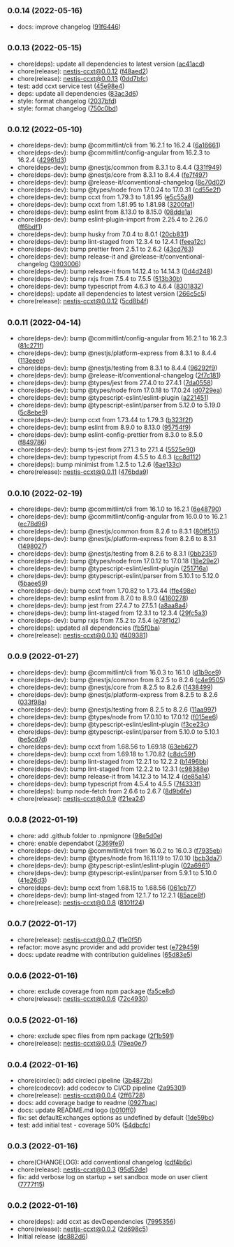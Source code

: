 ## <small>0.0.14 (2022-05-16)</small>

* docs: improve changelog ([91f6446](https://github.com/fasenderos/nestjs-ccxt/commit/91f6446))



## <small>0.0.13 (2022-05-15)</small>

* chore(deps): update all dependencies to latest version ([ac41acd](https://github.com/fasenderos/nestjs-ccxt/commit/ac41acd))
* chore(release): nestjs-ccxt@0.0.12 ([f48aed2](https://github.com/fasenderos/nestjs-ccxt/commit/f48aed2))
* chore(release): nestjs-ccxt@0.0.13 ([0dd7bfc](https://github.com/fasenderos/nestjs-ccxt/commit/0dd7bfc))
* test: add ccxt service test ([45e98e4](https://github.com/fasenderos/nestjs-ccxt/commit/45e98e4))
* deps: update all dependencies ([83ac3d6](https://github.com/fasenderos/nestjs-ccxt/commit/83ac3d6))
* style: format changelog ([2037bfd](https://github.com/fasenderos/nestjs-ccxt/commit/2037bfd))
* style: format changelog ([750c0bd](https://github.com/fasenderos/nestjs-ccxt/commit/750c0bd))



## <small>0.0.12 (2022-05-10)</small>

* chore(deps-dev): bump @commitlint/cli from 16.2.1 to 16.2.4 ([6a16661](https://github.com/fasenderos/nestjs-ccxt/commit/6a16661))
* chore(deps-dev): bump @commitlint/config-angular from 16.2.3 to 16.2.4 ([42961d3](https://github.com/fasenderos/nestjs-ccxt/commit/42961d3))
* chore(deps-dev): bump @nestjs/common from 8.3.1 to 8.4.4 ([331f949](https://github.com/fasenderos/nestjs-ccxt/commit/331f949))
* chore(deps-dev): bump @nestjs/core from 8.3.1 to 8.4.4 ([fe7f497](https://github.com/fasenderos/nestjs-ccxt/commit/fe7f497))
* chore(deps-dev): bump @release-it/conventional-changelog ([8c70d02](https://github.com/fasenderos/nestjs-ccxt/commit/8c70d02))
* chore(deps-dev): bump @types/node from 17.0.24 to 17.0.31 ([cd55e2f](https://github.com/fasenderos/nestjs-ccxt/commit/cd55e2f))
* chore(deps-dev): bump ccxt from 1.79.3 to 1.81.95 ([e5c55a8](https://github.com/fasenderos/nestjs-ccxt/commit/e5c55a8))
* chore(deps-dev): bump ccxt from 1.81.95 to 1.81.98 ([3200fa1](https://github.com/fasenderos/nestjs-ccxt/commit/3200fa1))
* chore(deps-dev): bump eslint from 8.13.0 to 8.15.0 ([08dde1a](https://github.com/fasenderos/nestjs-ccxt/commit/08dde1a))
* chore(deps-dev): bump eslint-plugin-import from 2.25.4 to 2.26.0 ([ff6bdf1](https://github.com/fasenderos/nestjs-ccxt/commit/ff6bdf1))
* chore(deps-dev): bump husky from 7.0.4 to 8.0.1 ([20cb831](https://github.com/fasenderos/nestjs-ccxt/commit/20cb831))
* chore(deps-dev): bump lint-staged from 12.3.4 to 12.4.1 ([feea12c](https://github.com/fasenderos/nestjs-ccxt/commit/feea12c))
* chore(deps-dev): bump prettier from 2.5.1 to 2.6.2 ([43cd763](https://github.com/fasenderos/nestjs-ccxt/commit/43cd763))
* chore(deps-dev): bump release-it and @release-it/conventional-changelog ([3903006](https://github.com/fasenderos/nestjs-ccxt/commit/3903006))
* chore(deps-dev): bump release-it from 14.12.4 to 14.14.3 ([0d4d248](https://github.com/fasenderos/nestjs-ccxt/commit/0d4d248))
* chore(deps-dev): bump rxjs from 7.5.4 to 7.5.5 ([513b30b](https://github.com/fasenderos/nestjs-ccxt/commit/513b30b))
* chore(deps-dev): bump typescript from 4.6.3 to 4.6.4 ([8301832](https://github.com/fasenderos/nestjs-ccxt/commit/8301832))
* chore(deps): update all dependencies to latest version ([266c5c5](https://github.com/fasenderos/nestjs-ccxt/commit/266c5c5))
* chore(release): nestjs-ccxt@0.0.12 ([5cd8b4f](https://github.com/fasenderos/nestjs-ccxt/commit/5cd8b4f))



## <small>0.0.11 (2022-04-14)</small>

* chore(deps-dev): bump @commitlint/config-angular from 16.2.1 to 16.2.3 ([81c271f](https://github.com/fasenderos/nestjs-ccxt/commit/81c271f))
* chore(deps-dev): bump @nestjs/platform-express from 8.3.1 to 8.4.4 ([113eeee](https://github.com/fasenderos/nestjs-ccxt/commit/113eeee))
* chore(deps-dev): bump @nestjs/testing from 8.3.1 to 8.4.4 ([96292f9](https://github.com/fasenderos/nestjs-ccxt/commit/96292f9))
* chore(deps-dev): bump @release-it/conventional-changelog ([2f7c181](https://github.com/fasenderos/nestjs-ccxt/commit/2f7c181))
* chore(deps-dev): bump @types/jest from 27.4.0 to 27.4.1 ([7da0558](https://github.com/fasenderos/nestjs-ccxt/commit/7da0558))
* chore(deps-dev): bump @types/node from 17.0.18 to 17.0.24 ([d0729ea](https://github.com/fasenderos/nestjs-ccxt/commit/d0729ea))
* chore(deps-dev): bump @typescript-eslint/eslint-plugin ([a221451](https://github.com/fasenderos/nestjs-ccxt/commit/a221451))
* chore(deps-dev): bump @typescript-eslint/parser from 5.12.0 to 5.19.0 ([5c8ebe9](https://github.com/fasenderos/nestjs-ccxt/commit/5c8ebe9))
* chore(deps-dev): bump ccxt from 1.73.44 to 1.79.3 ([b323f2f](https://github.com/fasenderos/nestjs-ccxt/commit/b323f2f))
* chore(deps-dev): bump eslint from 8.9.0 to 8.13.0 ([95754f9](https://github.com/fasenderos/nestjs-ccxt/commit/95754f9))
* chore(deps-dev): bump eslint-config-prettier from 8.3.0 to 8.5.0 ([f849786](https://github.com/fasenderos/nestjs-ccxt/commit/f849786))
* chore(deps-dev): bump ts-jest from 27.1.3 to 27.1.4 ([5525e90](https://github.com/fasenderos/nestjs-ccxt/commit/5525e90))
* chore(deps-dev): bump typescript from 4.5.5 to 4.6.3 ([cc8d112](https://github.com/fasenderos/nestjs-ccxt/commit/cc8d112))
* chore(deps): bump minimist from 1.2.5 to 1.2.6 ([6ae133c](https://github.com/fasenderos/nestjs-ccxt/commit/6ae133c))
* chore(release): nestjs-ccxt@0.0.11 ([476bda9](https://github.com/fasenderos/nestjs-ccxt/commit/476bda9))



## <small>0.0.10 (2022-02-19)</small>

* chore(deps-dev): bump @commitlint/cli from 16.1.0 to 16.2.1 ([6e48790](https://github.com/fasenderos/nestjs-ccxt/commit/6e48790))
* chore(deps-dev): bump @commitlint/config-angular from 16.0.0 to 16.2.1 ([ec78d96](https://github.com/fasenderos/nestjs-ccxt/commit/ec78d96))
* chore(deps-dev): bump @nestjs/common from 8.2.6 to 8.3.1 ([80ff515](https://github.com/fasenderos/nestjs-ccxt/commit/80ff515))
* chore(deps-dev): bump @nestjs/platform-express from 8.2.6 to 8.3.1 ([1498027](https://github.com/fasenderos/nestjs-ccxt/commit/1498027))
* chore(deps-dev): bump @nestjs/testing from 8.2.6 to 8.3.1 ([0bb2351](https://github.com/fasenderos/nestjs-ccxt/commit/0bb2351))
* chore(deps-dev): bump @types/node from 17.0.12 to 17.0.18 ([18e29e2](https://github.com/fasenderos/nestjs-ccxt/commit/18e29e2))
* chore(deps-dev): bump @typescript-eslint/eslint-plugin ([251716a](https://github.com/fasenderos/nestjs-ccxt/commit/251716a))
* chore(deps-dev): bump @typescript-eslint/parser from 5.10.1 to 5.12.0 ([5baee59](https://github.com/fasenderos/nestjs-ccxt/commit/5baee59))
* chore(deps-dev): bump ccxt from 1.70.82 to 1.73.44 ([ffe498e](https://github.com/fasenderos/nestjs-ccxt/commit/ffe498e))
* chore(deps-dev): bump eslint from 8.7.0 to 8.9.0 ([4160278](https://github.com/fasenderos/nestjs-ccxt/commit/4160278))
* chore(deps-dev): bump jest from 27.4.7 to 27.5.1 ([a8aa8a4](https://github.com/fasenderos/nestjs-ccxt/commit/a8aa8a4))
* chore(deps-dev): bump lint-staged from 12.3.1 to 12.3.4 ([29fc5a3](https://github.com/fasenderos/nestjs-ccxt/commit/29fc5a3))
* chore(deps-dev): bump rxjs from 7.5.2 to 7.5.4 ([e78f1d2](https://github.com/fasenderos/nestjs-ccxt/commit/e78f1d2))
* chore(deps): updated all dependencies ([fb5f0ba](https://github.com/fasenderos/nestjs-ccxt/commit/fb5f0ba))
* chore(release): nestjs-ccxt@0.0.10 ([f409381](https://github.com/fasenderos/nestjs-ccxt/commit/f409381))



## <small>0.0.9 (2022-01-27)</small>

* chore(deps-dev): bump @commitlint/cli from 16.0.3 to 16.1.0 ([d1b9ce9](https://github.com/fasenderos/nestjs-ccxt/commit/d1b9ce9))
* chore(deps-dev): bump @nestjs/common from 8.2.5 to 8.2.6 ([c4e9505](https://github.com/fasenderos/nestjs-ccxt/commit/c4e9505))
* chore(deps-dev): bump @nestjs/core from 8.2.5 to 8.2.6 ([1438499](https://github.com/fasenderos/nestjs-ccxt/commit/1438499))
* chore(deps-dev): bump @nestjs/platform-express from 8.2.5 to 8.2.6 ([033f98a](https://github.com/fasenderos/nestjs-ccxt/commit/033f98a))
* chore(deps-dev): bump @nestjs/testing from 8.2.5 to 8.2.6 ([11aa997](https://github.com/fasenderos/nestjs-ccxt/commit/11aa997))
* chore(deps-dev): bump @types/node from 17.0.10 to 17.0.12 ([f015ee6](https://github.com/fasenderos/nestjs-ccxt/commit/f015ee6))
* chore(deps-dev): bump @typescript-eslint/eslint-plugin ([f3ce23c](https://github.com/fasenderos/nestjs-ccxt/commit/f3ce23c))
* chore(deps-dev): bump @typescript-eslint/parser from 5.10.0 to 5.10.1 ([be5cd7d](https://github.com/fasenderos/nestjs-ccxt/commit/be5cd7d))
* chore(deps-dev): bump ccxt from 1.68.56 to 1.69.18 ([63eb627](https://github.com/fasenderos/nestjs-ccxt/commit/63eb627))
* chore(deps-dev): bump ccxt from 1.69.18 to 1.70.82 ([c8dc59f](https://github.com/fasenderos/nestjs-ccxt/commit/c8dc59f))
* chore(deps-dev): bump lint-staged from 12.2.1 to 12.2.2 ([b1496bb](https://github.com/fasenderos/nestjs-ccxt/commit/b1496bb))
* chore(deps-dev): bump lint-staged from 12.2.2 to 12.3.1 ([c98388e](https://github.com/fasenderos/nestjs-ccxt/commit/c98388e))
* chore(deps-dev): bump release-it from 14.12.3 to 14.12.4 ([de85a14](https://github.com/fasenderos/nestjs-ccxt/commit/de85a14))
* chore(deps-dev): bump typescript from 4.5.4 to 4.5.5 ([7f4333f](https://github.com/fasenderos/nestjs-ccxt/commit/7f4333f))
* chore(deps): bump node-fetch from 2.6.6 to 2.6.7 ([8d9b6fe](https://github.com/fasenderos/nestjs-ccxt/commit/8d9b6fe))
* chore(release): nestjs-ccxt@0.0.9 ([f21ea24](https://github.com/fasenderos/nestjs-ccxt/commit/f21ea24))



## <small>0.0.8 (2022-01-19)</small>

* chore: add .github folder to .npmignore ([98e5d0e](https://github.com/fasenderos/nestjs-ccxt/commit/98e5d0e))
* chore: enable dependabot ([2369fe9](https://github.com/fasenderos/nestjs-ccxt/commit/2369fe9))
* chore(deps-dev): bump @commitlint/cli from 16.0.2 to 16.0.3 ([f7935eb](https://github.com/fasenderos/nestjs-ccxt/commit/f7935eb))
* chore(deps-dev): bump @types/node from 16.11.19 to 17.0.10 ([bcb3da7](https://github.com/fasenderos/nestjs-ccxt/commit/bcb3da7))
* chore(deps-dev): bump @typescript-eslint/eslint-plugin ([02a6961](https://github.com/fasenderos/nestjs-ccxt/commit/02a6961))
* chore(deps-dev): bump @typescript-eslint/parser from 5.9.1 to 5.10.0 ([41e26d3](https://github.com/fasenderos/nestjs-ccxt/commit/41e26d3))
* chore(deps-dev): bump ccxt from 1.68.15 to 1.68.56 ([061cb77](https://github.com/fasenderos/nestjs-ccxt/commit/061cb77))
* chore(deps-dev): bump lint-staged from 12.1.7 to 12.2.1 ([85ace8f](https://github.com/fasenderos/nestjs-ccxt/commit/85ace8f))
* chore(release): nestjs-ccxt@0.0.8 ([8101f24](https://github.com/fasenderos/nestjs-ccxt/commit/8101f24))



## <small>0.0.7 (2022-01-17)</small>

* chore(release): nestjs-ccxt@0.0.7 ([f1e0f5f](https://github.com/fasenderos/nestjs-ccxt/commit/f1e0f5f))
* refactor: move async provider and add provider test ([e729459](https://github.com/fasenderos/nestjs-ccxt/commit/e729459))
* docs: update readme with contribution guidelines ([65d83e5](https://github.com/fasenderos/nestjs-ccxt/commit/65d83e5))



## <small>0.0.6 (2022-01-16)</small>

* chore: exclude coverage from npm package ([fa5ce8d](https://github.com/fasenderos/nestjs-ccxt/commit/fa5ce8d))
* chore(release): nestjs-ccxt@0.0.6 ([72c4930](https://github.com/fasenderos/nestjs-ccxt/commit/72c4930))



## <small>0.0.5 (2022-01-16)</small>

* chore: exclude spec files from npm package ([2f1b591](https://github.com/fasenderos/nestjs-ccxt/commit/2f1b591))
* chore(release): nestjs-ccxt@0.0.5 ([79ea0e7](https://github.com/fasenderos/nestjs-ccxt/commit/79ea0e7))



## <small>0.0.4 (2022-01-16)</small>

* chore(circleci): add circleci pipeline ([3b4872b](https://github.com/fasenderos/nestjs-ccxt/commit/3b4872b))
* chore(codecov): add codecov to CI/CD pipeline ([2a95301](https://github.com/fasenderos/nestjs-ccxt/commit/2a95301))
* chore(release): nestjs-ccxt@0.0.4 ([2ff6728](https://github.com/fasenderos/nestjs-ccxt/commit/2ff6728))
* docs: add coverage badge to readme ([0927bac](https://github.com/fasenderos/nestjs-ccxt/commit/0927bac))
* docs: update README.md logo ([b010ff0](https://github.com/fasenderos/nestjs-ccxt/commit/b010ff0))
* fix: set defaultExchanges options as undefined by default ([1de59bc](https://github.com/fasenderos/nestjs-ccxt/commit/1de59bc))
* test: add initial test - coverage 50% ([54dbcfc](https://github.com/fasenderos/nestjs-ccxt/commit/54dbcfc))



## <small>0.0.3 (2022-01-16)</small>

* chore(CHANGELOG): add conventional changelog ([cdf4b6c](https://github.com/fasenderos/nestjs-ccxt/commit/cdf4b6c))
* chore(release): nestjs-ccxt@0.0.3 ([95d52de](https://github.com/fasenderos/nestjs-ccxt/commit/95d52de))
* fix: add verbose log on startup + set sandbox mode on user client ([7777f15](https://github.com/fasenderos/nestjs-ccxt/commit/7777f15))



## <small>0.0.2 (2022-01-16)</small>

* chore(deps): add ccxt as devDependencies ([7995356](https://github.com/fasenderos/nestjs-ccxt/commit/7995356))
* chore(release): nestjs-ccxt@0.0.2 ([2d698c5](https://github.com/fasenderos/nestjs-ccxt/commit/2d698c5))
* Initial release ([dc882d6](https://github.com/fasenderos/nestjs-ccxt/commit/dc882d6))



